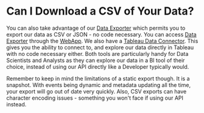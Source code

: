 # Can I Download a CSV of Your Data?

You can also take advantage of our [Data Exporter](https://www.predicthq.com/tools/data-exporter) which permits you to export our data as CSV or JSON - no code necessary.  You can access [Data Exporter](https://www.predicthq.com/tools/data-exporter) through the [WebApp](https://www.predicthq.com/products/webapp). We also have a [Tableau Data Connector](https://www.predicthq.com/tools/tableau-connector). This gives you the ability to connect to, and explore our data directly in Tableau with no code necessary either. Both tools are particularly handy for Data Scientists and Analysts as they can explore our data in a BI tool of their choice, instead of using our API directly like a Developer typically would.

Remember to keep in mind the limitations of a static export though. It is a snapshot. With events being dynamic and metadata updating all the time, your export will go out of date very quickly. Also, CSV exports can have character encoding issues - something you won't face if using our API instead.
